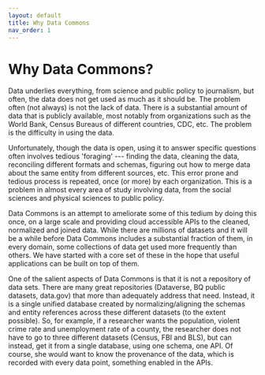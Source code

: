 ```yaml
---
layout: default
title: Why Data Commons
nav_order: 1
---
```


# Why Data Commons?

Data underlies everything, from science and public policy to journalism, but often, the data does not get used as much as it should be. The problem often (not always) is not the lack of data. There is a substantial amount of data that is publicly available, most notably from organizations such as the World Bank, Census Bureaus of different countries, CDC, etc. The problem is the difficulty in using the data.

Unfortunately, though the data is open, using it to answer specific questions often involves tedious 'foraging' --- finding the data, cleaning the data, reconciling different formats and schemas, figuring out how to merge data about the same entity from different sources, etc. This error prone and tedious process is repeated, once (or more) by each organization. This is a problem in almost every area of study involving data, from the social sciences and physical sciences to public policy.

Data Commons is an attempt to ameliorate some of this tedium by doing this once, on a large scale and providing cloud accessible APIs to the cleaned, normalized and joined data. While there are millions of datasets and it will be a while before Data Commons includes a substantial fraction of them, in every domain, some collections of data get used more frequently than others. We have started with a core set of these in the hope that useful applications can be built on top of them.

One of the salient aspects of Data Commons is that it is not a repository of data sets. There are many great repositories (Dataverse, BQ public datasets, data.gov) that more than adequately address that need. Instead, it is a single unified database created by normalizing/aligning the schemas and entity references across these different datasets (to the extent possible). So, for example, if a researcher wants the population, violent crime rate and unemployment rate of a county, the researcher does not have to go to three different datasets (Census, FBI and BLS), but can instead, get it from a single database, using one schema, one API. Of course, she would want to know the provenance of the data, which is recorded with every data point, something enabled in the APIs.
